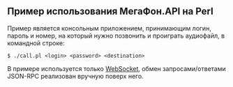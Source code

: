 Пример использования МегаФон.API на Perl
----------------------------------------

Пример является консольным приложением, принимающим логин, пароль и номер, на который нужно позвонить и проиграть аудиофайл, в командной строке:

```
$ ./call.pl <login> <password> <destination>
```

В примере используется только [WebSocket](https://mojolicious.org/perldoc/Mojo/UserAgent#websocket), обмен запросами/ответами JSON-RPC реализован вручную поверх него.